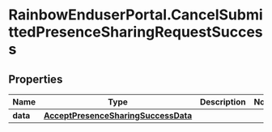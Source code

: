 # RainbowEnduserPortal.CancelSubmittedPresenceSharingRequestSuccess

## Properties

Name | Type | Description | Notes
------------ | ------------- | ------------- | -------------
**data** | [**AcceptPresenceSharingSuccessData**](AcceptPresenceSharingSuccessData.md) |  | 


